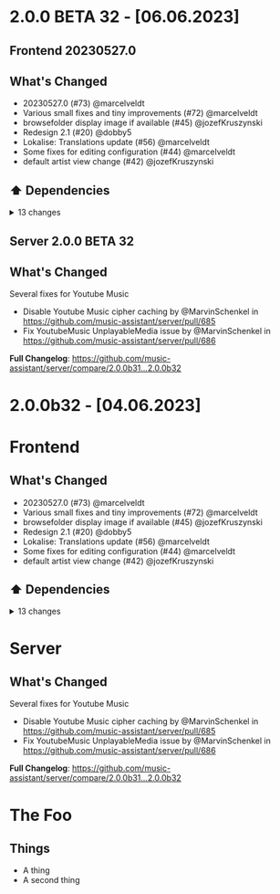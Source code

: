 # 2.0.0 BETA 32 - [06.06.2023]

## Frontend 20230527.0

## What's Changed
* 20230527.0 (#73) @marcelveldt
* Various small fixes and tiny improvements (#72) @marcelveldt
* browsefolder display image if available (#45) @jozefKruszynski
* Redesign 2.1 (#20) @dobby5
* Lokalise: Translations update (#56) @marcelveldt
* Some fixes for editing configuration (#44) @marcelveldt
* default artist view change (#42) @jozefKruszynski

## ⬆️ Dependencies

<details>
<summary>13 changes</summary>

* Bump eslint-plugin-vue from 9.13.0 to 9.14.1 (#71) @dependabot
* Bump @typescript-eslint/eslint-plugin from 5.59.6 to 5.59.7 (#67) @dependabot
* Bump @fontsource/roboto from 4.5.8 to 5.0.1 (#65) @dependabot
* Bump @typescript-eslint/parser from 5.59.6 to 5.59.7 (#64) @dependabot
* Bump eslint from 8.40.0 to 8.41.0 (#63) @dependabot
* Bump vite-plugin-pwa from 0.14.7 to 0.15.1 (#69) @dependabot
* Bump @types/node from 20.2.1 to 20.2.4 (#70) @dependabot
* Bump vue-router from 4.2.0 to 4.2.1 (#58) @dependabot
* Bump @vitejs/plugin-vue from 4.2.1 to 4.2.3 (#43) @dependabot
* Bump @vue/tsconfig from 0.3.2 to 0.4.0 (#37) @dependabot
* Bump @types/node from 20.1.2 to 20.1.3 (#39) @dependabot
* Bump vue from 3.2.47 to 3.3.1 (#40) @dependabot
* Bump vuetify from 3.2.3 to 3.2.4 (#36) @dependabot
</details>


## Server 2.0.0 BETA 32

## What's Changed

Several fixes for Youtube Music
* Disable Youtube Music cipher caching by @MarvinSchenkel in https://github.com/music-assistant/server/pull/685
* Fix YoutubeMusic UnplayableMedia issue by @MarvinSchenkel in https://github.com/music-assistant/server/pull/686


**Full Changelog**: https://github.com/music-assistant/server/compare/2.0.0b31...2.0.0b32

# 2.0.0b32 - [04.06.2023]

# Frontend

## What's Changed
* 20230527.0 (#73) @marcelveldt
* Various small fixes and tiny improvements (#72) @marcelveldt
* browsefolder display image if available (#45) @jozefKruszynski
* Redesign 2.1 (#20) @dobby5
* Lokalise: Translations update (#56) @marcelveldt
* Some fixes for editing configuration (#44) @marcelveldt
* default artist view change (#42) @jozefKruszynski

## ⬆️ Dependencies

<details>
<summary>13 changes</summary>

* Bump eslint-plugin-vue from 9.13.0 to 9.14.1 (#71) @dependabot
* Bump @typescript-eslint/eslint-plugin from 5.59.6 to 5.59.7 (#67) @dependabot
* Bump @fontsource/roboto from 4.5.8 to 5.0.1 (#65) @dependabot
* Bump @typescript-eslint/parser from 5.59.6 to 5.59.7 (#64) @dependabot
* Bump eslint from 8.40.0 to 8.41.0 (#63) @dependabot
* Bump vite-plugin-pwa from 0.14.7 to 0.15.1 (#69) @dependabot
* Bump @types/node from 20.2.1 to 20.2.4 (#70) @dependabot
* Bump vue-router from 4.2.0 to 4.2.1 (#58) @dependabot
* Bump @vitejs/plugin-vue from 4.2.1 to 4.2.3 (#43) @dependabot
* Bump @vue/tsconfig from 0.3.2 to 0.4.0 (#37) @dependabot
* Bump @types/node from 20.1.2 to 20.1.3 (#39) @dependabot
* Bump vue from 3.2.47 to 3.3.1 (#40) @dependabot
* Bump vuetify from 3.2.3 to 3.2.4 (#36) @dependabot
</details>


# Server

## What's Changed

Several fixes for Youtube Music
* Disable Youtube Music cipher caching by @MarvinSchenkel in https://github.com/music-assistant/server/pull/685
* Fix YoutubeMusic UnplayableMedia issue by @MarvinSchenkel in https://github.com/music-assistant/server/pull/686


**Full Changelog**: https://github.com/music-assistant/server/compare/2.0.0b31...2.0.0b32

# The Foo

## Things
* A thing
* A second thing




